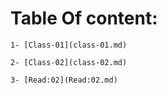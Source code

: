 # Table Of content:

    1- [Class-01](class-01.md) 
    
    2- [Class-02](class-02.md)

    3- [Read:02](Read:02.md)
